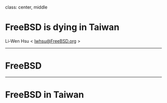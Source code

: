 class: center, middle

# FreeBSD is dying in Taiwan

Li-Wen Hsu &lt; lwhsu@FreeBSD.org &gt;

---

# FreeBSD

---

# FreeBSD in Taiwan


